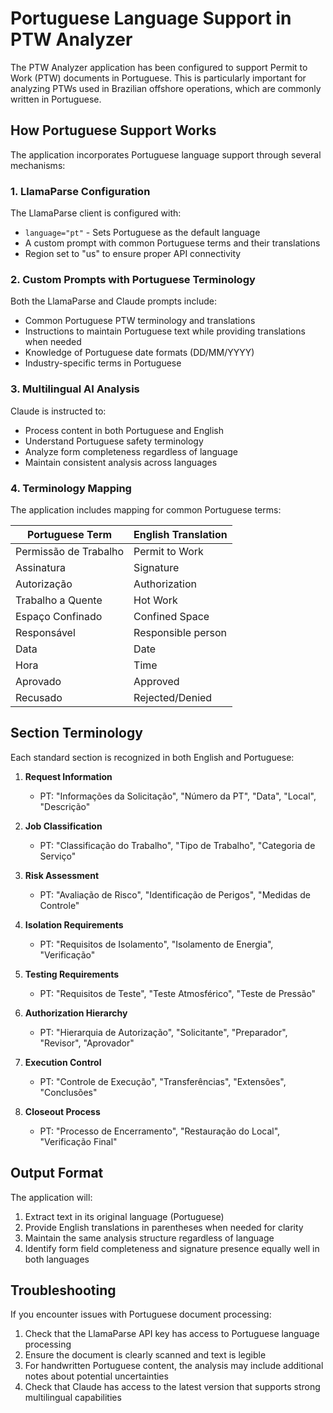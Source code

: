 # Portuguese Language Support in PTW Analyzer

The PTW Analyzer application has been configured to support Permit to Work (PTW) documents in Portuguese. This is particularly important for analyzing PTWs used in Brazilian offshore operations, which are commonly written in Portuguese.

## How Portuguese Support Works

The application incorporates Portuguese language support through several mechanisms:

### 1. LlamaParse Configuration

The LlamaParse client is configured with:
- `language="pt"` - Sets Portuguese as the default language
- A custom prompt with common Portuguese terms and their translations
- Region set to "us" to ensure proper API connectivity

### 2. Custom Prompts with Portuguese Terminology

Both the LlamaParse and Claude prompts include:
- Common Portuguese PTW terminology and translations
- Instructions to maintain Portuguese text while providing translations when needed
- Knowledge of Portuguese date formats (DD/MM/YYYY)
- Industry-specific terms in Portuguese

### 3. Multilingual AI Analysis

Claude is instructed to:
- Process content in both Portuguese and English
- Understand Portuguese safety terminology
- Analyze form completeness regardless of language
- Maintain consistent analysis across languages

### 4. Terminology Mapping

The application includes mapping for common Portuguese terms:

| Portuguese Term | English Translation |
|-----------------|---------------------|
| Permissão de Trabalho | Permit to Work |
| Assinatura | Signature |
| Autorização | Authorization |
| Trabalho a Quente | Hot Work |
| Espaço Confinado | Confined Space |
| Responsável | Responsible person |
| Data | Date |
| Hora | Time |
| Aprovado | Approved |
| Recusado | Rejected/Denied |

## Section Terminology

Each standard section is recognized in both English and Portuguese:

1. **Request Information**
   - PT: "Informações da Solicitação", "Número da PT", "Data", "Local", "Descrição"

2. **Job Classification**
   - PT: "Classificação do Trabalho", "Tipo de Trabalho", "Categoria de Serviço"

3. **Risk Assessment**
   - PT: "Avaliação de Risco", "Identificação de Perigos", "Medidas de Controle"

4. **Isolation Requirements**
   - PT: "Requisitos de Isolamento", "Isolamento de Energia", "Verificação"

5. **Testing Requirements**
   - PT: "Requisitos de Teste", "Teste Atmosférico", "Teste de Pressão"

6. **Authorization Hierarchy**
   - PT: "Hierarquia de Autorização", "Solicitante", "Preparador", "Revisor", "Aprovador"

7. **Execution Control**
   - PT: "Controle de Execução", "Transferências", "Extensões", "Conclusões"

8. **Closeout Process**
   - PT: "Processo de Encerramento", "Restauração do Local", "Verificação Final"

## Output Format

The application will:
1. Extract text in its original language (Portuguese)
2. Provide English translations in parentheses when needed for clarity
3. Maintain the same analysis structure regardless of language
4. Identify form field completeness and signature presence equally well in both languages

## Troubleshooting

If you encounter issues with Portuguese document processing:

1. Check that the LlamaParse API key has access to Portuguese language processing
2. Ensure the document is clearly scanned and text is legible
3. For handwritten Portuguese content, the analysis may include additional notes about potential uncertainties
4. Check that Claude has access to the latest version that supports strong multilingual capabilities